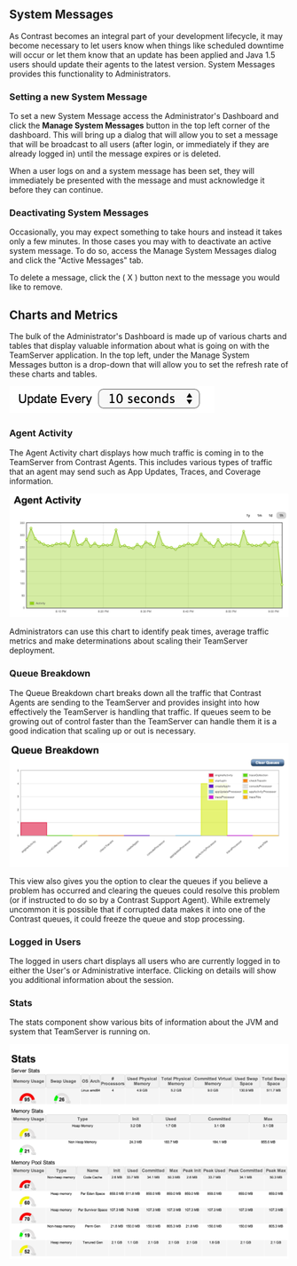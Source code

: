 <!--
title: "The Administrator's Dashboard"
description: "The Administrator's Dashboard can be a little intimidating at first, especially for new Administrators. Understanding the components on this dashboard can aid administrators in understanding scaling and performance issues as well as helping to troubleshoot user problems and get the most out of your Enterprise Deployment."
-->

## System Messages
As Contrast becomes an integral part of your development lifecycle, it may become necessary to let users know when things like scheduled downtime will occur or let them know that an update has been applied and Java 1.5 users should update their agents to the latest version. System Messages provides this functionality to Administrators. 

### Setting a new System Message
To set a new System Message access the Administrator's Dashboard and click the **Manage System Messages** button in the top left corner of the dashboard. 
This will bring up a dialog that will allow you to set a message that will be broadcast to all users (after login, or immediately if they are already logged in) until the message expires or is deleted.

When a user logs on and a system message has been set, they will immediately be presented with the message and must acknowledge it before they can continue.


### Deactivating System Messages
Occasionally, you may expect something to take hours and instead it takes only a few minutes. In those cases you may with to deactivate an active system message. To do so, access the Manage System Messages dialog and click the "Active Messages" tab. 

To delete a message, click the (  X  ) button next to the message you would like to remove.

## Charts and Metrics
The bulk of the Administrator's Dashboard is made up of various charts and tables that display valuable information about what is going on with the TeamServer application. In the top left, under the Manage System Messages button is a drop-down that will allow you to set the refresh rate of these charts and tables.

<a href="assets/images/KB4-c03_4.png" rel="lightbox" title="Update Frequency Dropdown"><img class="thumbnail" src="assets/images/KB4-c03_4.png"/></a>

### Agent Activity
The Agent Activity chart displays how much traffic is coming in to the TeamServer from Contrast Agents. This includes various types of traffic that an agent may send such as App Updates, Traces, and Coverage information.

<a href="assets/images/KB4-c03_5.png" rel="lightbox" title="Agent Activity"><img class="thumbnail" src="assets/images/KB4-c03_5.png"/></a>

Administrators can use this chart to identify peak times, average traffic metrics and make determinations about scaling their TeamServer deployment.

### Queue Breakdown
The Queue Breakdown chart breaks down all the traffic that Contrast Agents are sending to the TeamServer and provides insight into how effectively the TeamServer is handling that traffic. If queues seem to be growing out of control faster than the TeamServer can handle them it is a good indication that scaling up or out is necessary.

<a href="assets/images/KB4-c03_6.png" rel="lightbox" title="Queue Breakdown Chart"><img class="thumbnail" src="assets/images/KB4-c03_6.png"/></a>

This view also gives you the option to clear the queues if you believe a problem has occurred and clearing the queues could resolve this problem (or if instructed to do so by a Contrast Support Agent). While extremely uncommon it is possible that if corrupted data makes it into one of the Contrast queues, it could freeze the queue and stop processing.

### Logged in Users
The logged in users chart displays all users who are currently logged in to either the User's or Administrative interface. Clicking on details will show you additional information about the session.


### Stats
The stats component show various bits of information about the JVM and system that TeamServer is running on.

<a href="assets/images/KB4-c03_8.png" rel="lightbox" title="Server &amp; Memory Statistics Bars"><img class="thumbnail" src="assets/images/KB4-c03_8.png"/></a>
